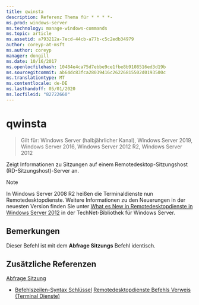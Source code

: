 ```yaml
---
title: qwinsta
description: Referenz Thema für * * * *-
ms.prod: windows-server
ms.technology: manage-windows-commands
ms.topic: article
ms.assetid: a793212a-7ecd-44cb-a77b-c5c2edb34979
author: coreyp-at-msft
ms.author: coreyp
manager: dongill
ms.date: 10/16/2017
ms.openlocfilehash: 10484e4ca75d7ebbe9ce1fbe8b9108516ed3d19b
ms.sourcegitcommit: ab64dc83fca28039416c26226815502d0193500c
ms.translationtype: MT
ms.contentlocale: de-DE
ms.lasthandoff: 05/01/2020
ms.locfileid: "82722660"
---
```

# <a name="qwinsta"></a>qwinsta

> Gilt für: Windows Server (halbjährlicher Kanal), Windows Server 2019, Windows Server 2016, Windows Server 2012 R2, Windows Server 2012

Zeigt Informationen zu Sitzungen auf einem Remotedesktop-Sitzungshost (RD-Sitzungshost)-Server an.

> [!NOTE]
> In Windows Server 2008 R2 heißen die Terminaldienste nun Remotedesktopdienste. Weitere Informationen zu den Neuerungen in der neuesten Version finden Sie unter [What es New in Remotedesktopdienste in Windows Server 2012](https://technet.microsoft.com/library/hh831527) in der TechNet-Bibliothek für Windows Server.

## <a name="remarks"></a>Bemerkungen
Dieser Befehl ist mit dem **Abfrage Sitzungs** Befehl identisch.

## <a name="additional-references"></a>Zusätzliche Referenzen
[Abfrage Sitzung](query-session.md)
- [Befehlszeilen-Syntax Schlüssel](command-line-syntax-key.md)
[Remotedesktopdienste Befehls Verweis (Terminal Dienste)](remote-desktop-services-terminal-services-command-reference.md)
